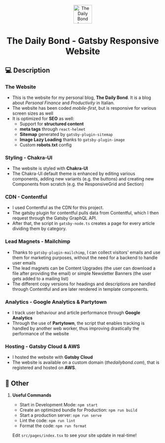 <p align="center">
  <a href="https://www.thedailybond.com">
    <img alt="The Daily Bond Logo" src="https://ik.imagekit.io/astrum/TDB_Logo.png?ik-sdk-version=javascript-1.4.3&updatedAt=1657536263315" width="60" />
  </a>
</p>
<h1 align="center">
  The Daily Bond - Gatsby Responsive Website
</h1>

## 💻 Description

### The Website

- This is the website for my personal blog, **The Daily Bond**. It is a blog about _Personal Finance_ and _Productivity_ in Italian.
- The website has been coded _mobile-first_, but is responsive for various screen sizes as well
- It is optimized for **SEO** as well: 
    - Support for **structured content**
    - **meta tags** through `react-helmet`
    - **Sitemap** generated by `gatsby-plugin-sitemap`
    - **Image Lazy Loading** thanks to `gatsby-plugin-image`
    - Custom **robots.txt** config

### Styling - Chakra-UI

- The website is styled with **Chakra-UI**
- The Chakra-UI default theme is enhanced by editing various components, adding new variants (e.g. the buttons) and creating new Components from scratch (e.g. the ResponsiveGrid and Section)

### CDN - Contentful

- I used Contentful as the CDN for this project. 
- The gatsby plugin for contentful pulls data from Contentful, which I then request through the Gatsby GraphQL API. 
- After that, the script in `gatsby-node.ts` creates a page for every article dividing them by category.

### Lead Magnets - Mailchimp
- Thanks to `gatsby-plugin-mailchimp`, I can collect visitors' emails and use them for marketing purposes, without the need for a backend to handle user emails
- The lead magnets can be Content Upgrades (the user can download a file after providing the email) or simple Newsletter Banners (the user gets added to a mailing list)
- The different copy versions for headings and descriptions are handled through Contentful and are later rendered in template components.

### Analytics - Google Analytics & Partytown
- I track user behaviour and article performance through **Google Analytics**
- Through the use of **Partytown**, the script that enables tracking is handled by another web worker, thus improving drastically the performance of the website

### Hosting - Gatsby Cloud & AWS

- I hosted the website with **Gatsby Cloud**
- The website is available on a custom domain (_thedailybond.com_), that is registered and hosted on **AWS**. 

## 🚀 Other
   
1.  **Useful Commands**

    - Start in Development Mode: `npm start`
    - Create an optimized bundle for Production: `npm run build`
    - Start a production server: `npm run serve`
    - Lint the code: `npm run lint`
    - Format the code: `npm run format`

    Edit `src/pages/index.tsx` to see your site update in real-time!
